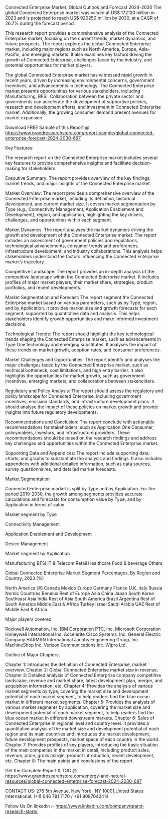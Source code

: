 Connected Enterprise Market, Global Outlook and Forecast 2024-2030
The global Connected Enterprise market was valued at US$ 172120 million in 2023 and is projected to reach US$ 920250 million by 2030, at a CAGR of 26.7% during the forecast period.

This research report provides a comprehensive analysis of the Connected Enterprise market, focusing on the current trends, market dynamics, and future prospects. The report explores the global Connected Enterprise market, including major regions such as North America, Europe, Asia-Pacific, and emerging markets. It also examines key factors driving the growth of Connected Enterprise, challenges faced by the industry, and potential opportunities for market players.

The global Connected Enterprise market has witnessed rapid growth in recent years, driven by increasing environmental concerns, government incentives, and advancements in technology. The Connected Enterprise market presents opportunities for various stakeholders, including Manufacturing, BFSI. Collaboration between the private sector and governments can accelerate the development of supportive policies, research and development efforts, and investment in Connected Enterprise market. Additionally, the growing consumer demand present avenues for market expansion.

Download FREE Sample of this Report @ https://www.grandresearchstore.com/report-sample/global-connected-enterprise-forecast-2024-2030-697

Key Features:

The research report on the Connected Enterprise market includes several key features to provide comprehensive insights and facilitate decision-making for stakeholders.

Executive Summary: The report provides overview of the key findings, market trends, and major insights of the Connected Enterprise market.

Market Overview: The report provides a comprehensive overview of the Connected Enterprise market, including its definition, historical development, and current market size. It covers market segmentation by Type (e.g., Connectivity Management, Application Enablement and Development), region, and application, highlighting the key drivers, challenges, and opportunities within each segment.

Market Dynamics: The report analyses the market dynamics driving the growth and development of the Connected Enterprise market. The report includes an assessment of government policies and regulations, technological advancements, consumer trends and preferences, infrastructure development, and industry collaborations. This analysis helps stakeholders understand the factors influencing the Connected Enterprise market’s trajectory.

Competitive Landscape: The report provides an in-depth analysis of the competitive landscape within the Connected Enterprise market. It includes profiles of major market players, their market share, strategies, product portfolios, and recent developments.

Market Segmentation and Forecast: The report segment the Connected Enterprise market based on various parameters, such as by Type, region, and by Application. It provides market size and growth forecasts for each segment, supported by quantitative data and analysis. This helps stakeholders identify growth opportunities and make informed investment decisions.

Technological Trends: The report should highlight the key technological trends shaping the Connected Enterprise market, such as advancements in Type One technology and emerging substitutes. It analyses the impact of these trends on market growth, adoption rates, and consumer preferences.

Market Challenges and Opportunities: The report identify and analyses the major challenges faced by the Connected Enterprise market, such as technical bottleneck, cost limitations, and high entry barrier. It also highlights the opportunities for market growth, such as government incentives, emerging markets, and collaborations between stakeholders.

Regulatory and Policy Analysis: The report should assess the regulatory and policy landscape for Connected Enterprise, including government incentives, emission standards, and infrastructure development plans. It should analyse the impact of these policies on market growth and provide insights into future regulatory developments.

Recommendations and Conclusion: The report conclude with actionable recommendations for stakeholders, such as Application One Consumer, policymakers, investors, and infrastructure providers. These recommendations should be based on the research findings and address key challenges and opportunities within the Connected Enterprise market.

Supporting Data and Appendices: The report include supporting data, charts, and graphs to substantiate the analysis and findings. It also includes appendices with additional detailed information, such as data sources, survey questionnaires, and detailed market forecasts.

Market Segmentation

Connected Enterprise market is split by Type and by Application. For the period 2019-2030, the growth among segments provides accurate calculations and forecasts for consumption value by Type, and by Application in terms of value.

Market segment by Type

Connectivity Management

Application Enablement and Development

Device Management

Market segment by Application

Manufacturing
BFSI
IT & Telecom
Retail
Healthcare
Food & beverage
Others

Global Connected Enterprise Market Segment Percentages, By Region and Country, 2023 (%)

North America
US
Canada
Mexico
Europe
Germany
France
U.K.
Italy
Russia
Nordic Countries
Benelux
Rest of Europe
Asia
China
Japan
South Korea
Southeast Asia
India
Rest of Asia
South America
Brazil
Argentina
Rest of South America
Middle East & Africa
Turkey
Israel
Saudi Arabia
UAE
Rest of Middle East & Africa

Major players covered

Rockwell Automation, Inc.
IBM Corporation
PTC, Inc.
Microsoft Corporation
Honeywell International Inc.
Accelerite
Cisco Systems, Inc.
General Electric Company
HARMAN International
Jacobs Engineering Group, Inc.
MachineShop Inc.
Verizon Communications Inc.
Wipro Ltd.

Outline of Major Chapters:

Chapter 1: Introduces the definition of Connected Enterprise, market overview.
Chapter 2: Global Connected Enterprise market size in revenue.
Chapter 3: Detailed analysis of Connected Enterprise company competitive landscape, revenue and market share, latest development plan, merger, and acquisition information, etc.
Chapter 4: Provides the analysis of various market segments by type, covering the market size and development potential of each market segment, to help readers find the blue ocean market in different market segments.
Chapter 5: Provides the analysis of various market segments by application, covering the market size and development potential of each market segment, to help readers find the blue ocean market in different downstream markets.
Chapter 6: Sales of Connected Enterprise in regional level and country level. It provides a quantitative analysis of the market size and development potential of each region and its main countries and introduces the market development, future development prospects, market space of each country in the world.
Chapter 7: Provides profiles of key players, introducing the basic situation of the main companies in the market in detail, including product sales, revenue, price, gross margin, product introduction, recent development, etc.
Chapter 8: The main points and conclusions of the report.

Get the Complete Report & TOC @ https://www.grandresearchstore.com/energy-and-natural-resources/global-connected-enterprise-forecast-2024-2030-697

CONTACT US:
276 5th Avenue, New York , NY 10001,United States
International: (+1) 646 781 7170 / +91 8087042414

Follow Us On linkedin :- https://www.linkedin.com/company/grand-research-store/
